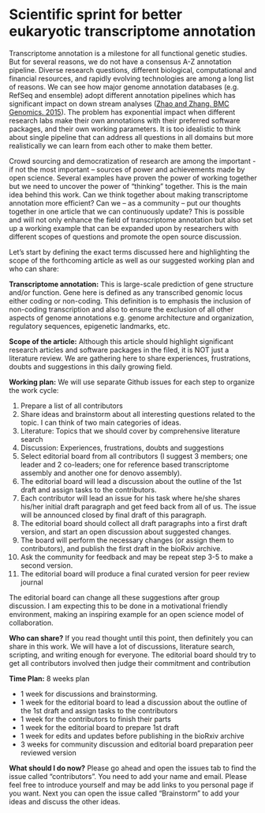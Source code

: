# Scientific sprint for better eukaryotic transcriptome annotation

Transcriptome annotation is a milestone for all functional genetic studies. But for several reasons, we do not have a consensus A-Z annotation pipeline.  Diverse research questions, different biological, computational and financial resources, and rapidly evolving technologies are among a long list of reasons. We can see how major genome annotation databases (e.g. RefSeq and ensemble) adopt different annotation pipelines which has significant impact on down stream analyses ([Zhao and Zhang. BMC Genomics. 2015](https://www.ncbi.nlm.nih.gov/pmc/articles/PMC4339237/)). The problem has exponential impact when different research labs make their own annotations with their preferred software packages, and their own working parameters. It is too idealistic to think about single pipeline that can address all questions in all domains but more realistically we can learn from each other to make them better.

Crowd sourcing and democratization of research are among the important - if not the most important – sources of power and achievements made by open science. Several examples have proven the power of working together but we need to uncover the power of “thinking” together.  This is the main idea behind this work. Can we think together about making transcriptome annotation more efficient? Can we – as a community – put our thoughts together in one article that we can continuously update? This is possible and will not only enhance the field of transcriptome annotation but also set up a working example that can be expanded upon by researchers with different scopes of questions and promote the open source discussion. 

Let’s start by defining the exact terms discussed here and highlighting the scope of the forthcoming article as well as our suggested working plan and who can share:

**Transcriptome annotation:** This is large-scale prediction of gene structure and/or function. Gene here is defined as any transcribed genomic locus either coding or non-coding.  This definition is to emphasis the inclusion of non-coding transcription and also to ensure the exclusion of all other aspects of genome annotations e.g. genome architecture and organization, regulatory sequences, epigenetic landmarks, etc.

**Scope of the article:** Although this article should highlight significant research articles and software packages in the filed, it is NOT just a literature review. We are gathering here to share experiences, frustrations, doubts and suggestions in this daily growing field.   

**Working plan:** We will use separate Github issues for each step to organize the work cycle:

1.	Prepare a list of all contributors
2.	Share ideas and brainstorm about all interesting questions related to the topic. I can think of two main categories of ideas. 
  1. Literature: Topics that we should cover by comprehensive literature search
  2. Discussion: Experiences, frustrations, doubts and suggestions
3.	Select editorial board from all contributors (I suggest 3 members; one leader and 2 co-leaders; one for reference based transcriptome assembly and another one for denovo assembly). 
4.	The editorial board will lead a discussion about the outline of the 1st draft and assign tasks to the contributors.
5.	Each contributor will lead an issue for his task where he/she shares his/her initial draft paragraph and get feed back from all of us. The issue will be announced closed by final draft of this paragraph.
6.	The editorial board should collect all draft paragraphs into a first draft version, and start an open discussion about suggested changes. 
7.	The board will perform the necessary changes (or assign them to contributors), and publish the first draft in the bioRxiv archive.
8.	Ask the community for feedback and may be repeat step 3-5 to make a second version.
9.	The editorial board will produce a final curated version for peer review journal

The editorial board can change all these suggestions after group discussion. I am expecting this to be done in a motivational friendly environment, making an inspiring example for an open science model of collaboration. 

**Who can share?** If you read thought until this point, then definitely you can share in this work. We will have a lot of discussions, literature search, scripting, and writing enough for everyone. The editorial board should try to get all contributors involved then judge their commitment and contribution        

**Time Plan:** 8 weeks plan

* 1 week for discussions and brainstorming.
* 1 week for the editorial board to lead a discussion about the outline of the 1st draft and assign tasks to the contributors
* 1 week for the contributors to finish their parts
* 1 week for the editorial board to prepare 1st draft
* 1 week for edits and updates before publishing in the bioRxiv archive
* 3 weeks for community discussion and editorial board preparation peer reviewed version

**What should I do now?** Please go ahead and open the issues tab to find the issue called “contributors”. You need to add your name and email. Please feel free to introduce yourself and may be add links to you personal page if you want. Next you can open the issue called “Brainstorm” to add your ideas and discuss the other ideas. 



